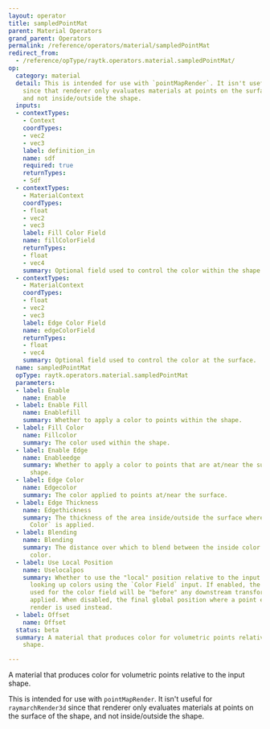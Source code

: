 ```yaml
---
layout: operator
title: sampledPointMat
parent: Material Operators
grand_parent: Operators
permalink: /reference/operators/material/sampledPointMat
redirect_from:
  - /reference/opType/raytk.operators.material.sampledPointMat/
op:
  category: material
  detail: This is intended for use with `pointMapRender`. It isn't useful for `raymarchRender3d`
    since that renderer only evaluates materials at points on the surface of the shape,
    and not inside/outside the shape.
  inputs:
  - contextTypes:
    - Context
    coordTypes:
    - vec2
    - vec3
    label: definition_in
    name: sdf
    required: true
    returnTypes:
    - Sdf
  - contextTypes:
    - MaterialContext
    coordTypes:
    - float
    - vec2
    - vec3
    label: Fill Color Field
    name: fillColorField
    returnTypes:
    - float
    - vec4
    summary: Optional field used to control the color within the shape.
  - contextTypes:
    - MaterialContext
    coordTypes:
    - float
    - vec2
    - vec3
    label: Edge Color Field
    name: edgeColorField
    returnTypes:
    - float
    - vec4
    summary: Optional field used to control the color at the surface.
  name: sampledPointMat
  opType: raytk.operators.material.sampledPointMat
  parameters:
  - label: Enable
    name: Enable
  - label: Enable Fill
    name: Enablefill
    summary: Whether to apply a color to points within the shape.
  - label: Fill Color
    name: Fillcolor
    summary: The color used within the shape.
  - label: Enable Edge
    name: Enableedge
    summary: Whether to apply a color to points that are at/near the surface of the
      shape.
  - label: Edge Color
    name: Edgecolor
    summary: The color applied to points at/near the surface.
  - label: Edge Thickness
    name: Edgethickness
    summary: The thickness of the area inside/outside the surface where the `Edge
      Color` is applied.
  - label: Blending
    name: Blending
    summary: The distance over which to blend between the inside color and the edge
      color.
  - label: Use Local Position
    name: Uselocalpos
    summary: Whether to use the "local" position relative to the input shape when
      looking up colors using the `Color Field` input. If enabled, the coordinates
      used for the color field will be "before" any downstream transformations are
      applied. When disabled, the final global position where a point ends up in the
      render is used instead.
  - label: Offset
    name: Offset
  status: beta
  summary: A material that produces color for volumetric points relative to the input
    shape.

---
```



A material that produces color for volumetric points relative to the input shape.

This is intended for use with `pointMapRender`. It isn't useful for `raymarchRender3d` since that renderer only evaluates materials at points on the surface of the shape, and not inside/outside the shape.